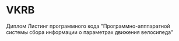 # VKRB
Диплом
Листинг программного кода "Программно-апппаратной системы сбора информации о параметрах движения велосипеда"
